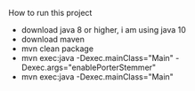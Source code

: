 How to run this project
- download java 8 or higher, i am using java 10
- download maven 
- mvn clean package
- mvn exec:java -Dexec.mainClass="Main" -Dexec.args="enablePorterStemmer"
- mvn exec:java -Dexec.mainClass="Main"
